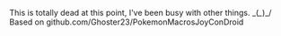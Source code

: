 This is totally dead at this point, I've been busy with other things. \_(*_*)_/
Based on github.com/Ghoster23/PokemonMacrosJoyConDroid
